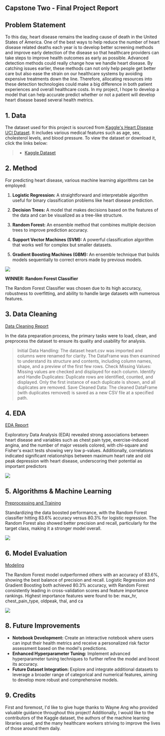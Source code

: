## Capstone Two - Final Project Report

## Problem Statement

To this day, heart disease remains the leading cause of death in the United States of America. One of the best ways to help reduce the number of heart disease related deaths each year is to develop better screening methods and improve early detection of the disease so that healthcare providers can take steps to improve health outcomes as early as possible. Advanced detection methods could really change how we handle heart disease. By catching issues earlier, these methods can not only help people get better care but also ease the strain on our healthcare systems by avoiding expensive treatments down the line. Therefore, allocating resources into these detection technologies could make a big difference in both patient experiences and overall healthcare costs. In my project, I hope to develop a model that can help accurate predict whether or not a patient will develop heart disease based several health metrics.

## 1. Data

The dataset used for this project is sourced from [Kaggle's Heart Disease UCI Dataset](https://www.kaggle.com/datasets/andrewmvd/heart-disease-data). It includes various medical features such as age, sex, cholesterol levels, and blood pressure. To view the dataset or download it, click the links below:

> * [Kaggle Dataset](https://www.kaggle.com/datasets/andrewmvd/heart-disease-data)

## 2. Method

For predicting heart disease, various machine learning algorithms can be employed:

1. **Logistic Regression:** A straightforward and interpretable algorithm useful for binary classification problems like heart disease prediction.

2. **Decision Trees:** A model that makes decisions based on the features of the data and can be visualized as a tree-like structure.

3. **Random Forest:** An ensemble method that combines multiple decision trees to improve prediction accuracy.

4. **Support Vector Machines (SVM):** A powerful classification algorithm that works well for complex but smaller datasets.

5. **Gradient Boosting Machines (GBM):** An ensemble technique that builds models sequentially to correct errors made by previous models.

![](./images/algorithms.png)

**WINNER: Random Forest Classifier**

The Random Forest Classifier was chosen due to its high accuracy, robustness to overfitting, and ability to handle large datasets with numerous features.

## 3. Data Cleaning

[Data Cleaning Report](https://github.com/enapier64/Heart_Disease_Prediction/blob/c634fe6e759d33c3d3da0128fe466df902685e70/Heart_Disease_Data_Wrangling.ipynb)

In the data preparation process, the primary tasks were to load, clean, and preprocess the dataset to ensure its quality and usability for analysis.
> Initial Data Handling: The dataset heart.csv was imported and columns were renamed for clarity. The DataFrame was then examined to understand its structure and contents, including column names, shape, and a preview of the first few rows.
> Check Missing Values: Missing values are checked and displayed for each column.
> Identify and Handle Duplicates: Duplicate rows are identified, counted, and displayed. Only the first instance of each duplicate is shown, and all duplicates are removed.
> Save Cleaned Data: The cleaned DataFrame (with duplicates removed) is saved as a new CSV file at a specified path.

## 4. EDA

[EDA Report](https://github.com/enapier64/Program/blob/48d0649befce50f86d447fabeffeab07163aec4e/EDA_Working.ipynb)

Exploratory Data Analysis (EDA) revealed strong associations between heart disease and variables such as chest pain type, exercise-induced angina, and the number of major vessels colored, with chi-square and Fisher's exact tests showing very low p-values. Additionally, correlations indicated significant relationships between maximum heart rate and old peak depression with heart disease, underscoring their potential as important predictors

![](./images/eda_graphs.png)

## 5. Algorithms & Machine Learning

[Preprocessing and Training](https://github.com/enapier64/Heart_Disease_Prediction/blob/c634fe6e759d33c3d3da0128fe466df902685e70/Pre-Processing%20and%20Training.ipynb)

Standardizing the data boosted performance, with the Random Forest classifier hitting 83.6% accuracy versus 80.3% for logistic regression. The Random Forest also showed better precision and recall, particularly for the target class, making it a stronger model overall.

![](./images/confusion_matrix.png)


## 6. Model Evaluation

[Modeling](https://github.com/enapier64/Program/blob/48d0649befce50f86d447fabeffeab07163aec4e/Modeling%20GCS2.ipynb)

The Random Forest model outperformed others with an accuracy of 83.6%, showing the best balance of precision and recall. Logistic Regression and Gradient Boosting both achieved 80.3% accuracy, with Random Forest consistently leading in cross-validation scores and feature importance rankings. Highest importance features were found to be: max_hr, chest_pain_type, oldpeak, thal, and ca

![](./images/model_performance.png)


## 8. Future Improvements

* **Notebook Development:** Create an interactive notebook where users can input their health metrics and receive a personalized risk factor assessment based on the model's predictions.
* **Enhanced Hyperparameter Tuning:** Implement advanced hyperparameter tuning techniques to further refine the model and boost its accuracy.
* **Future Dataset Integration:** Explore and integrate additional datasets to leverage a broader range of categorical and numerical features, aiming to develop more robust and comprehensive models.

## 9. Credits

First and foremost, I'd like to give huge thanks to Wayne Ang who provided valuable guidance throughout this project! Additionally, I would like to the contributors of the Kaggle dataset, the authors of the machine learning libraries used, and the many healthcare workers striving to improve the lives of those around them daily.
